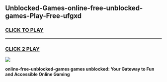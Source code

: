 
## Unblocked-Games-online-free-unblocked-games-Play-Free-ufgxd
<h3>
<a href="https://premium76.site?title=online-free-unblocked-games&ref=19M">CLICK TO PLAY</a></h3>
<hr>

<h3>
<a href="https://premium76.site?title=online-free-unblocked-games&ref=19M">CLICK 2 PLAY</a>
  
</h3>

<a href="https://premium76.site?title=online-free-unblocked-games&ref=19M"><img src="https://clearcache.store/games.png"></a>


**online-free-unblocked-games games unblocked: Your Gateway to Fun and Accessible Online Gaming**
